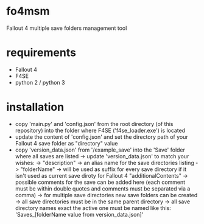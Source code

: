 # fo4msm
Fallout 4 multiple save folders management tool




# requirements
 - Fallout 4
 - F4SE
 - python 2 / python 3

# installation
 - copy 'main.py' and 'config.json' from the root directory (of this repository) into the folder where F4SE ('f4se_loader.exe') is located
 - update the content of 'config.json' and set the directory path of your Fallout 4 save folder as "directory" value
 - copy 'version_data.json' from '/example_save' into the 'Save' folder where all saves are listed
 -> update 'version_data.json' to match your wishes:
    -> "description" -> an alias name for the save directories listing
    -> "folderName" -> will be used as suffix for every save directory if it isn't used as current save diroty for Fallout 4
    "additionalContents" -> possible comments for the save can be added here (each comment must be within double quotes and comments must be separated via a comma)
 -> for multiple save directories new save folders can be created
    -> all save directories must be in the same parent directory
    -> all save directory names exact the active one must be named like this: 'Saves_[folderName value from version_data.json]'
